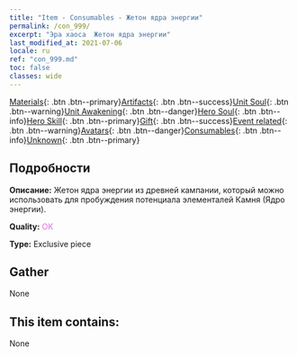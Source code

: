 ```yaml
---
title: "Item - Consumables - Жетон ядра энергии"
permalink: /con_999/
excerpt: "Эра хаоса  Жетон ядра энергии"
last_modified_at: 2021-07-06
locale: ru
ref: "con_999.md"
toc: false
classes: wide
---
```

 [Materials](/ItemsRU/){: .btn .btn--primary}[Artifacts](/ItemsRU/Artifacts/){: .btn .btn--success}[Unit Soul](/ItemsRU/UnitSoul/){: .btn .btn--warning}[Unit Awakening](/ItemsRU/UnitAwakening/){: .btn .btn--danger}[Hero Soul](/ItemsRU/HeroSoul/){: .btn .btn--info}[Hero Skill](/ItemsRU/HeroSkill/){: .btn .btn--primary}[Gift](/ItemsRU/Gift/){: .btn .btn--success}[Event related](/ItemsRU/Events/){: .btn .btn--warning}[Avatars](/ItemsRU/Avatars/){: .btn .btn--danger}[Consumables](/ItemsRU/Consumables/){: .btn .btn--info}[Unknown](/ItemsRU/Unknown/){: .btn .btn--primary}

## Подробности
 **Описание:** Жетон ядра энергии из древней кампании, который можно использовать для пробуждения потенциала элементалей Камня (Ядро энергии).

 **Quality:** <span style="color: #DA70D6">OK</span>

 **Type:** Exclusive piece

## Gather

  None

## This item contains:

  None

